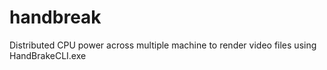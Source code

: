 handbreak
=========

Distributed CPU power across multiple machine to render video files using HandBrakeCLI.exe
